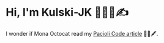 # Hi, I'm Kulski-JK 🧑‍🎨📜✍️

I wonder if Mona Octocat read my [Pacioli Code article](https://www.jerzykulski.com/the-pacioli-code) 🧐📐🖋️.
